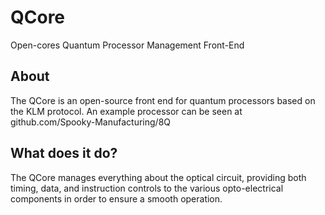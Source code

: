 # QCore
Open-cores Quantum Processor Management Front-End

## About
The QCore is an open-source front end for quantum processors based on the KLM protocol. An example processor can be seen at github.com/Spooky-Manufacturing/8Q

## What does it do?
The QCore manages everything about the optical circuit, providing both timing, data, and instruction controls to the various opto-electrical components in order to ensure a smooth operation.

##
